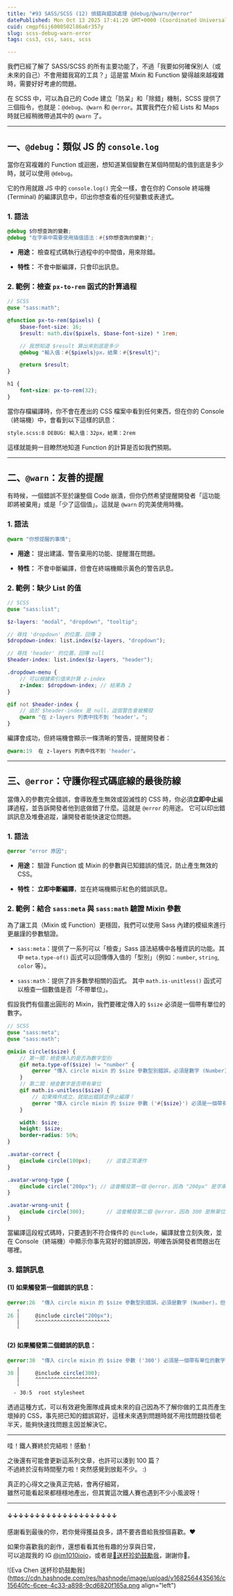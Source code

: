 ```yaml
---
title: "#93 SASS/SCSS (12) 偵錯與錯誤處理 @debug/@warn/@error"
datePublished: Mon Oct 13 2025 17:41:20 GMT+0000 (Coordinated Universal Time)
cuid: cmgpf6ij6000502l86a6r357y
slug: scss-debug-warn-error
tags: css3, css, sass, scss

---
```


我們已經了解了 SASS/SCSS 的所有主要功能了，不過「我要如何確保別人（或未來的自己）不會用錯我寫的工具？」這是當 Mixin 和 Function 變得越來越複雜時，需要好好考慮的問題。

在 SCSS 中，可以為自己的 Code 建立「防呆」和「除錯」機制，SCSS 提供了三個指令，也就是：`@debug`、`@warn` 和 `@error`。其實我們在介紹 Lists 和 Maps 時就已經稍微帶過其中的 `@warn` 了。

---

## 一、`@debug`：類似 JS 的 `console.log`

當你在寫複雜的 Function 或迴圈，想知道某個變數在某個時間點的值到底是多少時，就可以使用 `@debug`。

它的作用就跟 JS 中的 `console.log()` 完全一樣，會在你的 Console 終端機 (Terminal) 的編譯訊息中，印出你想查看的任何變數或表達式。

### 1\. 語法

```scss
@debug $你想查詢的變數;
@debug "在字串中需要使用插值語法：#{$你想查詢的變數}";
```

* **用途：** 檢查程式碼執行過程中的中間值，用來除錯。
    
* **特性：** 不會中斷編譯，只會印出訊息。
    

### **2\. 範例：檢查** `px-to-rem` 函式的計算過程

```scss
// SCSS
@use "sass:math";

@function px-to-rem($pixels) {
    $base-font-size: 16;
    $result: math.div($pixels, $base-font-size) * 1rem;

    // 我想知道 $result 算出來到底是多少
    @debug "輸入值：#{$pixels}px，結果：#{$result}";

    @return $result;
}

h1 {
    font-size: px-to-rem(32);
}
```

當你存檔編譯時，你不會在產出的 CSS 檔案中看到任何東西，但在你的 Console （終端機）中，會看到以下這樣的訊息：

```bash
style.scss:8 DEBUG: 輸入值：32px，結果：2rem
```

這樣就能夠一目瞭然地知道 Function 的計算是否如我們預期。

---

## 二、`@warn`：友善的提醒

有時候，一個錯誤不至於讓整個 Code 崩潰，但你仍然希望提醒開發者「這功能即將被棄用」或是「少了這個值」。這就是 `@warn` 的完美使用時機。

### 1\. 語法

```scss
@warn "你想提醒的事情";
```

* **用途：** 提出建議、警告棄用的功能、提醒潛在問題。
    
* **特性：** 不會中斷編譯，但會在終端機顯示黃色的警告訊息。
    

### **2\. 範例：缺少 List 的值**

```scss
// SCSS
@use "sass:list";

$z-layers: "modal", "dropdown", "tooltip";

// 尋找 'dropdown' 的位置，回傳 2
$dropdown-index: list.index($z-layers, "dropdown");

// 尋找 'header' 的位置，回傳 null
$header-index: list.index($z-layers, "header");

.dropdown-menu {
    // 可以根據索引值來計算 z-index
    z-index: $dropdown-index; // 結果為 2
}

@if not $header-index {
    // 由於 $header-index 是 null，這個警告會被觸發
    @warn "在 z-layers 列表中找不到 'header'。";
}
```

編譯會成功，但終端機會顯示一條清晰的警告，提醒開發者：

```scss
@warn:19  在 z-layers 列表中找不到 'header'。
```

---

## 三、`@error`：守護你程式碼底線的最後防線

當傳入的參數完全錯誤，會導致產生無效或毀滅性的 CSS 時，你必須**立即中止**編譯過程，並告訴開發者他到底做錯了什麼。這就是 `@error` 的用途。 它可以印出錯誤訊息及堆疊追蹤，讓開發者能快速定位問題。

### 1\. 語法

```scss
@error "error 原因";
```

* **用途：** 驗證 Function 或 Mixin 的參數與已知錯誤的情況，防止產生無效的 CSS。
    
* **特性：** **立即中斷編譯**，並在終端機顯示紅色的錯誤訊息。
    

### **2\. 範例：結合** `sass:meta` 與 `sass:math` 驗證 Mixin 參數

為了讓工具（Mixin 或 Function）更穩固，我們可以使用 Sass 內建的模組來進行更嚴謹的參數驗證。

* `sass:meta`：提供了一系列可以「檢查」Sass 語法結構中各種資訊的功能。其中 `meta.type-of()` 函式可以回傳傳入值的「型別」（例如：`number`, `string`, `color` 等）。
    
* `sass:math`：提供了許多數學相關的函式。 其中 `math.is-unitless()` 函式可以檢查一個數值是否「不帶單位」。
    

假設我們有個畫出圓形的 Mixin，我們要確定傳入的 `$size` 必須是一個帶有單位的數字。

```scss
// SCSS
@use "sass:meta";
@use "sass:math";

@mixin circle($size) {
    // 第一關：檢查傳入的是否為數字型別
    @if meta.type-of($size) != "number" {
        @error "傳入 circle mixin 的 $size 參數型別錯誤，必須是數字 (Number)，但卻收到了 '#{$size}' (#{meta.type-of($size)})。";
    }
    // 第二關：檢查數字是否帶有單位
    @if math.is-unitless($size) {
        // 如果條件成立，就拋出錯誤並停止編譯！
        @error "傳入 circle mixin 的 $size 參數 ('#{$size}') 必須是一個帶有單位的數字 (例如: 100px)。";
    }

    width: $size;
    height: $size;
    border-radius: 50%;
}

.avatar-correct {
    @include circle(100px);     // 這會正常運作
}

.avatar-wrong-type {
    @include circle("200px"); // 這會觸發第一個 @error，因為 "200px" 是字串 (String)
}

.avatar-wrong-unit {
    @include circle(300);       // 這會觸發第二個 @error，因為 300 是無單位數字
}
```

當編譯這段程式碼時，只要遇到不符合條件的 `@include`，編譯就會立刻失敗，並在 Console（終端機）中顯示你事先寫好的錯誤原因，明確告訴開發者問題出在哪裡。

### 3\. 錯誤訊息

#### **(1) 如果觸發第一個錯誤的訊息：**

```scss
@error:26  "傳入 circle mixin 的 $size 參數型別錯誤，必須是數字 (Number)，但卻收到了 '200px' (string)。"
   ╷
26 │     @include circle("200px");
   │     ^^^^^^^^^^^^^^^^^^^^^^^^
   ╵
```

#### **(2) 如果觸發第二個錯誤的訊息：**

```scss
@error:30  "傳入 circle mixin 的 $size 參數 ('300') 必須是一個帶有單位的數字 (例如: 100px)。"
   ╷
30 │     @include circle(300);
   │     ^^^^^^^^^^^^^^^^^^^^
   ╵
  - 30:5  root stylesheet
```

透過這種方式，可以有效避免團隊成員或未來的自己因為不了解你做的工具而產生壞掉的 CSS，事先把已知的錯誤寫好，這樣未來遇到問題時就不用找問題找個老半天，能夠快速找問題主因並解決它。

---

哇！鐵人賽終於完結啦！感動！

之後還有可能會更新這系列文章，也許可以湊到 100 篇？  
不過終於沒有時間壓力啦！突然感覺到放鬆不少。 :)

真正的心得文之後真正完結，會再仔細寫，  
雖然可能看起來都穩穩地產出，但其實這次鐵人賽也遇到不少小風波呀！

---

#### ↓↓↓↓↓↓↓↓↓↓↓↓↓↓↓↓↓↓↓↓

感謝看到最後的你，若你覺得獲益良多，請不要吝嗇給我按個喜歡。❤️

如果你喜歡我的創作，還想看看其他有趣的分享與日常，  
可以追蹤我的 IG [@im1010ioio](https://www.instagram.com/im1010ioio/)，或者是[🧋送杯珍奶鼓勵我](https://im1010ioio.bobaboba.me/)，謝謝你🥰。

![Eva Chen 送杯珍奶鼓勵我](https://cdn.hashnode.com/res/hashnode/image/upload/v1682564435616/c15640fc-6cee-4c33-a898-9cd6820f165a.png align="left")
